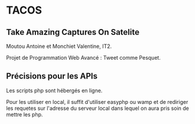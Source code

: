 # TACOS

## Take Amazing Captures On Satelite

Moutou Antoine et Monchiet Valentine, IT2.

Projet de Programmation Web Avancé : Tweet comme Pesquet.

## Précisions pour les APIs

Les scripts php sont hébergés en ligne.

Pour les utiliser en local, il suffit d'utiliser easyphp ou wamp et de rediriger les requetes sur l'adresse du serveur local dans lequel on aura pris soin de mettre les php.
